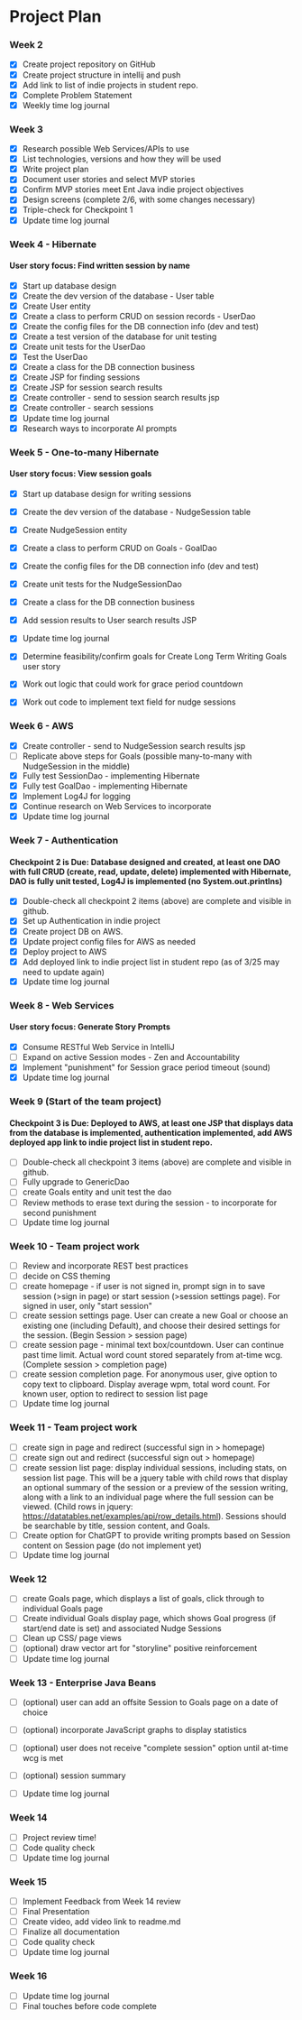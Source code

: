 # Project Plan

### Week 2
- [X] Create project repository on GitHub
- [X] Create project structure in intellij and push
- [X] Add link to list of indie projects in student repo.
- [X] Complete Problem Statement
- [X] Weekly time log journal

### Week 3
- [X] Research possible Web Services/APIs to use
- [X] List technologies, versions and how they will be used
- [X] Write project plan
- [X] Document user stories and select MVP stories 
- [X] Confirm MVP stories meet Ent Java indie project objectives
- [X] Design screens (complete 2/6, with some changes necessary)
- [X] Triple-check for Checkpoint 1
- [X] Update time log journal

### Week 4 - Hibernate
#### User story focus: Find written session by name 
- [X] Start up database design
- [X] Create the dev version of the database - User table
- [X] Create User entity
- [X] Create a class to perform CRUD on session records - UserDao 
- [X] Create the config files for the DB connection info (dev and test)
- [X] Create a test version of the database for unit testing
- [X] Create unit tests for the UserDao
- [X] Test the UserDao
- [X] Create a class for the DB connection business
- [X] Create JSP for finding sessions
- [X] Create JSP for session search results
- [X] Create controller - send to session search results jsp
- [X] Create controller - search sessions
- [X] Update time log journal
- [X] Research ways to incorporate AI prompts

### Week 5 - One-to-many Hibernate
#### User story focus: View session goals
- [X] Start up database design for writing sessions
- [X] Create the dev version of the database - NudgeSession table
- [X] Create NudgeSession entity
- [X] Create a class to perform CRUD on Goals - GoalDao 
- [X] Create the config files for the DB connection info (dev and test)
- [X] Create unit tests for the NudgeSessionDao
- [X] Create a class for the DB connection business
- [X] Add session results to User search results JSP
- [X] Update time log journal
- [X] Determine feasibility/confirm goals for Create Long Term Writing Goals user story 
- [X] Work out logic that could work for grace period countdown
- [X] Work out code to implement text field for nudge sessions


### Week 6 - AWS
- [X] Create controller - send to NudgeSession search results jsp
- [ ] Replicate above steps for Goals (possible many-to-many with NudgeSession in the middle)
- [X] Fully test SessionDao - implementing Hibernate
- [X] Fully test GoalDao - implementing Hibernate
- [X] Implement Log4J for logging
- [X] Continue research on Web Services to incorporate
- [X] Update time log journal

### Week 7 - Authentication
#### Checkpoint 2 is Due: Database designed and created, at least one DAO with full CRUD (create, read, update, delete) implemented with Hibernate, DAO is fully unit tested, Log4J is implemented (no System.out.printlns)
- [X] Double-check all checkpoint 2 items (above) are complete and visible in github.
- [X] Set up Authentication in indie project 
- [X] Create project DB on AWS.
- [X] Update project config files for AWS as needed
- [X] Deploy project to AWS
- [X] Add deployed link to indie project list in student repo (as of 3/25 may need to update again)
- [X] Update time log journal

### Week 8 - Web Services
#### User story focus: Generate Story Prompts 
- [X] Consume RESTful Web Service in IntelliJ 
- [ ] Expand on active Session modes - Zen and Accountability
- [X] Implement "punishment" for Session grace period timeout (sound)
- [X] Update time log journal

### Week 9 (Start of the team project)
#### Checkpoint 3 is Due: Deployed to AWS, at least one JSP that displays data from the database is implemented, authentication implemented, add AWS deployed app link to indie project list in student repo.
- [ ] Double-check all checkpoint 3 items (above) are complete and visible in github.
- [ ] Fully upgrade to GenericDao
- [ ] create Goals entity and unit test the dao
- [ ] Review methods to erase text during the session - to incorporate for second punishment 
- [ ] Update time log journal

### Week 10 - Team project work
- [ ] Review and incorporate REST best practices
- [ ] decide on CSS theming
- [ ] create homepage - if user is not signed in, prompt sign in to save session (>sign in page) or start session (>session settings page). For signed in user, only "start session"
- [ ] create session settings page. User can create a new Goal or choose an existing one (including Default), and choose their desired settings for the session. (Begin Session > session page)
- [ ] create session page - minimal text box/countdown. User can continue past time limit. Actual word count stored separately from at-time wcg. (Complete session > completion page)
- [ ] create session completion page. For anonymous user, give option to copy text to clipboard. Display average wpm, total word count. For known user, option to redirect to session list page
- [ ] Update time log journal

### Week 11 - Team project work
- [ ] create sign in page and redirect (successful sign in > homepage)
- [ ] create sign out and redirect (successful sign out > homepage)
- [ ] create session list page: display individual sessions, including stats, on session list page. This will be a jquery table with child rows that display an optional summary of the session or a preview of the session writing, along with a link to an individual page where the full session can be viewed. (Child rows in jquery: https://datatables.net/examples/api/row_details.html). Sessions should be searchable by title, session content, and Goals.
- [ ] Create option for ChatGPT to provide writing prompts based on Session content on Session page (do not implement yet)
- [ ] Update time log journal

### Week 12
- [ ] create Goals page, which displays a list of goals, click through to individual Goals page
- [ ] Create individual Goals display page, which shows Goal progress (if start/end date is set) and associated Nudge Sessions
- [ ] Clean up CSS/ page views
- [ ] (optional) draw vector art for "storyline" positive reinforcement
- [ ] Update time log journal

### Week 13 - Enterprise Java Beans
- [ ] (optional) user can add an offsite Session to Goals page on a date of choice
- [ ] (optional) incorporate JavaScript graphs to display statistics
- [ ] (optional) user does not receive "complete session" option until at-time wcg is met
- [ ] (optional) session summary
- [ ] Update time log journal


### Week 14
- [ ] Project review time!
- [ ] Code quality check
- [ ] Update time log journal

### Week 15
- [ ] Implement Feedback from Week 14 review
- [ ] Final Presentation
- [ ] Create video, add video link to readme.md
- [ ] Finalize all documentation
- [ ] Code quality check
- [ ] Update time log journal

### Week 16
- [ ] Update time log journal
- [ ] Final touches before code complete
